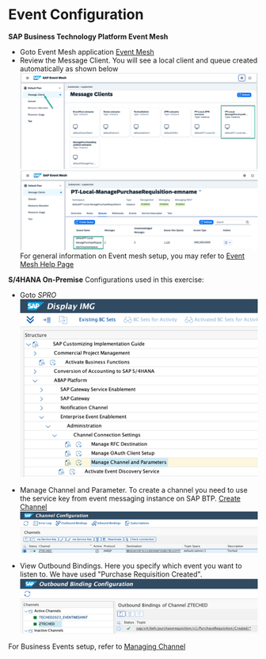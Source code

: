 # Event Configuration #

**SAP Business Technology Platform Event Mesh**

- Goto Event Mesh application [Event Mesh](https://lcapteched.enterprise-messaging.cfapps.eu10.hana.ondemand.com/#/message_clients)
- Review the Message Client. You will see a local client and queue created automatically as shown below
![](images/EventMesh_001.png)
![](images/EventMesh_002.png)  
For general information on Event mesh setup, you may refer to [Event Mesh Help Page](https://help.sap.com/docs/event-mesh/event-mesh/what-is-sap-event-mesh)

**S/4HANA On-Premise**
Configurations used in this exercise:
- Goto *SPRO*
![](images/Channel_000.png)

- Manage Channel and Parameter. To create a channel you need to use the service key from event messaging instance on SAP BTP.
  [Create Channel](https://help.sap.com/docs/SAP_S4HANA_ON-PREMISE/810dfd34f2cc4f39aa8d946b5204fd9c/bc6cffca0b894d17a171549ccb16e679.html?locale=de-DEversion%3D1809.002)
![](images/Channel_002.png)

- View Outbound Bindings. Here you specify which event you want to listen to. We have used "Purchase Requisition Created".
![](images/Channel_001.png)

For Business Events setup, refer to [Managing Channel](https://help.sap.com/docs/SAP_S4HANA_ON-PREMISE/810dfd34f2cc4f39aa8d946b5204fd9c/dbaac652c4c941eea383a2e7f954443d.html?locale=de-DEversion%3D1809.002)
